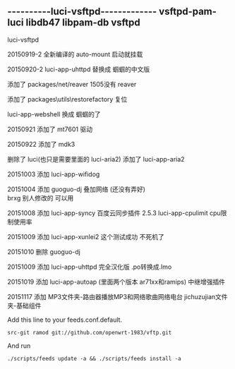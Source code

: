 ﻿


----------luci-vsftpd-------------
vsftpd-pam-luci
libdb47
libpam-db
vsftpd
-----

luci-vsftpd

20150919-2 全新编译的 auto-mount 启动就挂载

20150920-2 luci-app-uhttpd 替换成 蝈蝈的中文版

添加了 packages/net/reaver 1505没有 reaver

添加了 packages\utils\restorefactory 复位

luci-app-webshell 换成 蝈蝈的了

20150921 添加了 mt7601 驱动

20150922 添加了 mdk3

删除了 luci(也只是需要里面的 luci-aria2) 添加了 luci-app-aria2

20151003 添加 luci-app-wifidog

20151004 添加 guoguo-dj 叠加网络 (还没有弄好)  
brxg 别人修改的 可以用  

20151008 添加 luci-app-syncy 百度云同步插件 2.5.3
luci-app-cpulimit  cpu限制使用率

20151009 添加 luci-app-xunlei2 这个测试成功 不死机了

20151010 删除 guoguo-dj

20151009 添加 luci-app-uhttpd 完全汉化版
.po转换成.lmo

20151019 添加 luci-app-autoap (里面两个版本 ar71xx和ramips) 中继增强插件

20151117 添加 MP3文件夹-路由器播放MP3和网络歌曲网络电台  jichuzujian文件夹-基础组件





Add this line to your feeds.conf.default.

    src-git ramod git://github.com/openwrt-1983/vftp.git 

And run

    ./scripts/feeds update -a && ./scripts/feeds install -a
